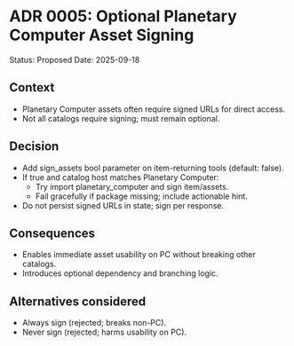 # ADR 0005: Optional Planetary Computer Asset Signing

Status: Proposed
Date: 2025-09-18

## Context
- Planetary Computer assets often require signed URLs for direct access.
- Not all catalogs require signing; must remain optional.

## Decision
- Add sign_assets bool parameter on item-returning tools (default: false).
- If true and catalog host matches Planetary Computer:
  - Try import planetary_computer and sign item/assets.
  - Fail gracefully if package missing; include actionable hint.
- Do not persist signed URLs in state; sign per response.

## Consequences
- Enables immediate asset usability on PC without breaking other catalogs.
- Introduces optional dependency and branching logic.

## Alternatives considered
- Always sign (rejected; breaks non-PC).
- Never sign (rejected; harms usability on PC).
